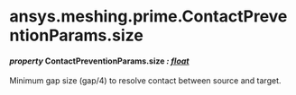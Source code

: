 # ansys.meshing.prime.ContactPreventionParams.size

#### *property* ContactPreventionParams.size *: [float](https://docs.python.org/3.11/library/functions.html#float)*

Minimum gap size (gap/4) to resolve contact between source and target.

<!-- !! processed by numpydoc !! -->

